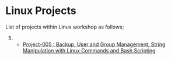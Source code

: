 # Linux Projects

List of projects within Linux workshop as follows;

5. - [Project-005 : Backup, User and Group Management, String Manipulation with Linux Commands and Bash Scripting](./Project-005-Backup-User-and-Group-Management-String-Manipulation-with-Linux-Commands-and-Bash-Scripting/README.md)